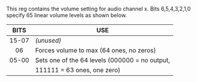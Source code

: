 This reg contains the volume setting for audio channel x.
Bits 6,5,4,3,2,1,0 specify 65 linear volume levels as shown below.


| BITS   | USE                                              |
|:------:|--------------------------------------------------|
| 15-07  | _(unused)_                                         |
|  06    | Forces volume to max (64 ones, no zeros)         |
| 05-00  | Sets one of the 64 levels (000000 = no output,   |
|        | 111111 = 63 ones, one zero)                      |